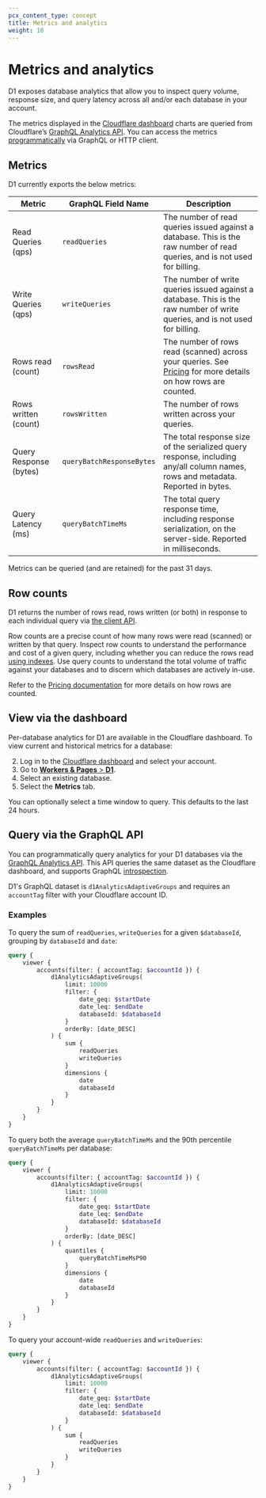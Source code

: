 ```yaml
---
pcx_content_type: concept
title: Metrics and analytics
weight: 10
---
```


# Metrics and analytics

D1 exposes database analytics that allow you to inspect query volume, response size, and query latency across all and/or each database in your account.

The metrics displayed in the [Cloudflare dashboard](https://dash.cloudflare.com/) charts are queried from Cloudflare’s [GraphQL Analytics API](/analytics/graphql-api/). You can access the metrics [programmatically](#query-via-the-graphql-api) via GraphQL or HTTP client.

## Metrics

D1 currently exports the below metrics:

| Metric                  | GraphQL Field Name         | Description                                                   |
| ----------------------- | -------------------------- | ------------------------------------------------------------- |
| Read Queries (qps)      | `readQueries`              | The number of read queries issued against a database. This is the raw number of read queries, and is not used for billing. |
| Write Queries (qps)     | `writeQueries`             | The number of write queries issued against a database. This is the raw number of write queries, and is not used for billing. |
| Rows read (count) | `rowsRead` | The number of rows read (scanned) across your queries. See [Pricing](/d1/platform/pricing/) for more details on how rows are counted. |
| Rows written (count) | `rowsWritten` | The number of rows written across your queries. |
| Query Response (bytes)  | `queryBatchResponseBytes`  | The total response size of the serialized query response, including any/all column names, rows and metadata. Reported in bytes. |
| Query Latency (ms)      | `queryBatchTimeMs`         | The total query response time, including response serialization, on the server-side. Reported in milliseconds. |

Metrics can be queried (and are retained) for the past 31 days.

## Row counts

D1 returns the number of rows read, rows written (or both) in response to each individual query via [the client API](/d1/how-to/query-databases/#return-object).

Row counts are a precise count of how many rows were read (scanned) or written by that query.
Inspect row counts to understand the performance and cost of a given query, including whether you can reduce the rows read [using indexes](/d1/how-to/using-indexes/). Use query counts to understand the total volume of traffic against your databases and to discern which databases are actively in-use.   

Refer to the [Pricing documentation](/d1/platform/pricing/) for more details on how rows are counted.

## View via the dashboard

Per-database analytics for D1 are available in the Cloudflare dashboard. To view current and historical metrics for a database:

2. Log in to the [Cloudflare dashboard](https://dash.cloudflare.com) and select your account.
3. Go to [**Workers & Pages** > **D1**](https://dash.cloudflare.com/?to=/:account/workers/d1).
4. Select an existing database.
5. Select the **Metrics** tab.

You can optionally select a time window to query. This defaults to the last 24 hours.

## Query via the GraphQL API

You can programmatically query analytics for your D1 databases via the [GraphQL Analytics API](/analytics/graphql-api/). This API queries the same dataset as the Cloudflare dashboard, and supports GraphQL [introspection](/analytics/graphql-api/features/discovery/introspection/).

D1's GraphQL dataset is `d1AnalyticsAdaptiveGroups` and requires an `accountTag` filter with your Cloudflare account ID.

### Examples

To query the sum of `readQueries`, `writeQueries` for a given `$databaseId`, grouping by `databaseId` and `date`:

```graphql
query {
	viewer {
		accounts(filter: { accountTag: $accountId }) {
			d1AnalyticsAdaptiveGroups(
				limit: 10000
				filter: {
					date_geq: $startDate
					date_leq: $endDate
					databaseId: $databaseId
				}
				orderBy: [date_DESC]
			) {
				sum {
					readQueries
					writeQueries
				}
				dimensions {
					date
					databaseId
				} 
			}
		}
	}
}
```

To query both the average `queryBatchTimeMs` and the 90th percentile `queryBatchTimeMs` per database:

```graphql
query {
	viewer {
		accounts(filter: { accountTag: $accountId }) {
			d1AnalyticsAdaptiveGroups(
				limit: 10000
				filter: {
					date_geq: $startDate
					date_leq: $endDate
					databaseId: $databaseId
				}
				orderBy: [date_DESC]
			) {
				quantiles {
					queryBatchTimeMsP90
				}
				dimensions {
					date
					databaseId
				} 
			}
		}
	}
}
```

To query your account-wide `readQueries` and `writeQueries`:

```graphql
query {
	viewer {
		accounts(filter: { accountTag: $accountId }) {
			d1AnalyticsAdaptiveGroups(
				limit: 10000
				filter: {
					date_geq: $startDate
					date_leq: $endDate
					databaseId: $databaseId
				}
			) {
				sum {
					readQueries
					writeQueries
				}
			}
		}
	}
}
```
